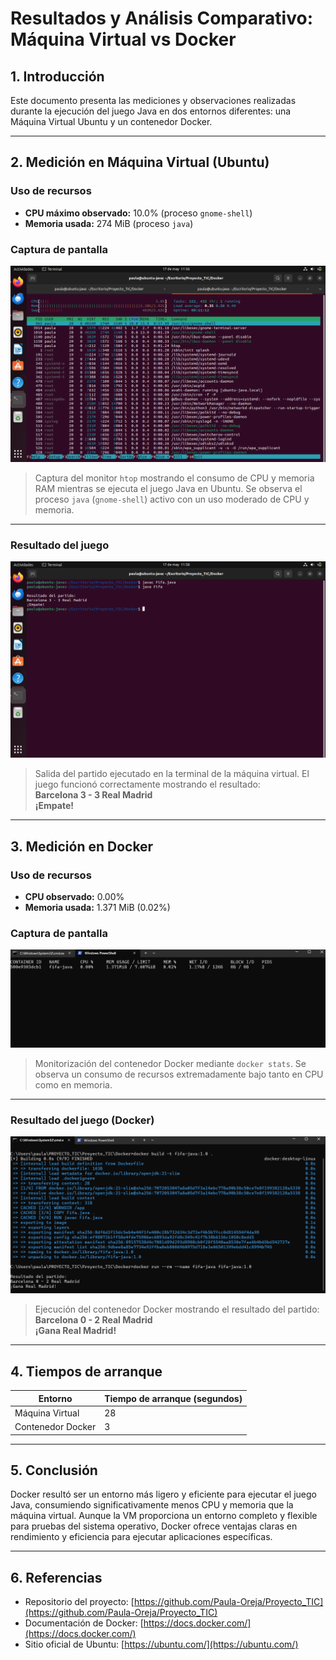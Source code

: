 # Resultados y Análisis Comparativo: Máquina Virtual vs Docker

## 1. Introducción

Este documento presenta las mediciones y observaciones realizadas durante la ejecución del juego Java en dos entornos diferentes: una Máquina Virtual Ubuntu y un contenedor Docker.

---

## 2. Medición en Máquina Virtual (Ubuntu)

### Uso de recursos

- **CPU máximo observado:** 10.0% (proceso `gnome-shell`)
- **Memoria usada:** 274 MiB (proceso `java`)  

### Captura de pantalla

![Uso de recursos en VM](1.png)  
> Captura del monitor `htop` mostrando el consumo de CPU y memoria RAM mientras se ejecuta el juego Java en Ubuntu. Se observa el proceso `java` (`gnome-shell`) activo con un uso moderado de CPU y memoria.

---

### Resultado del juego

![Resultado juego en VM](2.png)  
> Salida del partido ejecutado en la terminal de la máquina virtual. El juego funcionó correctamente mostrando el resultado:  
> **Barcelona 3 - 3 Real Madrid**  
> **¡Empate!**

---

## 3. Medición en Docker

### Uso de recursos

- **CPU observado:** 0.00%
- **Memoria usada:** 1.371 MiB (0.02%)  

### Captura de pantalla

![Uso de recursos en Docker](3.png)  
> Monitorización del contenedor Docker mediante `docker stats`. Se observa un consumo de recursos extremadamente bajo tanto en CPU como en memoria.

---

### Resultado del juego (Docker)

![Resultado en Docker](4.png)  
> Ejecución del contenedor Docker mostrando el resultado del partido:  
> **Barcelona 0 - 2 Real Madrid**  
> **¡Gana Real Madrid!**

---

## 4. Tiempos de arranque

| Entorno             | Tiempo de arranque (segundos) |
|---------------------|-------------------------------|
| Máquina Virtual     | 28                            |
| Contenedor Docker   | 3                             |

---

## 5. Conclusión

Docker resultó ser un entorno más ligero y eficiente para ejecutar el juego Java, consumiendo significativamente menos CPU y memoria que la máquina virtual. Aunque la VM proporciona un entorno completo y flexible para pruebas del sistema operativo, Docker ofrece ventajas claras en rendimiento y eficiencia para ejecutar aplicaciones específicas.  

---

## 6. Referencias

- Repositorio del proyecto: [https://github.com/Paula-Oreja/Proyecto_TIC](https://github.com/Paula-Oreja/Proyecto_TIC)  
- Documentación de Docker: [https://docs.docker.com/](https://docs.docker.com/)  
- Sitio oficial de Ubuntu: [https://ubuntu.com/](https://ubuntu.com/)
